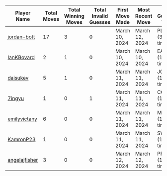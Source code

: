
| Player Name | Total Moves | Total Winning Moves | Total Invalid Guesses | First Move Made | Most Recent Move | Most Guessed Word |
| ----------- | ----------- | ------------------- | --------------------- | --------------- | ---------------- | ------------- |
| [jordan-bott](https://github.com/jordan-bott) | 17 | 3 | 0 | March 10, 2024 | March 12, 2024 | PLANT (3 times!) |
| [IanKBovard](https://github.com/IanKBovard) | 2 | 1 | 0 | March 10, 2024 | March 10, 2024 | EASEL (1 times!) |
| [daisukev](https://github.com/daisukev) | 5 | 1 | 0 | March 11, 2024 | March 11, 2024 | JOUST (1 times!) |
| [7ingyu](https://github.com/7ingyu) | 1 | 0 | 1 | March 11, 2024 | March 11, 2024 | COEST (1 times!) |
| [emilyvictany](https://github.com/emilyvictany) | 6 | 0 | 0 | March 11, 2024 | March 11, 2024 | MATER (1 times!) |
| [KamronP23](https://github.com/KamronP23) | 1 | 0 | 0 | March 11, 2024 | March 11, 2024 | SWEAR (1 times!) |
| [angelajfisher](https://github.com/angelajfisher) | 3 | 0 | 0 | March 12, 2024 | March 12, 2024 | PROMO (1 times!) |